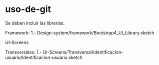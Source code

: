 # uso-de-git
Se deben incluir las librerías:

Framework:
1.- Design-system/framework/Bootstrap4_UI_Library.sketch


UI-Screens

Transversales:
1.- UI-Screens/Transversal/identificacion-usuario/Identificacion-usuario.sketch
